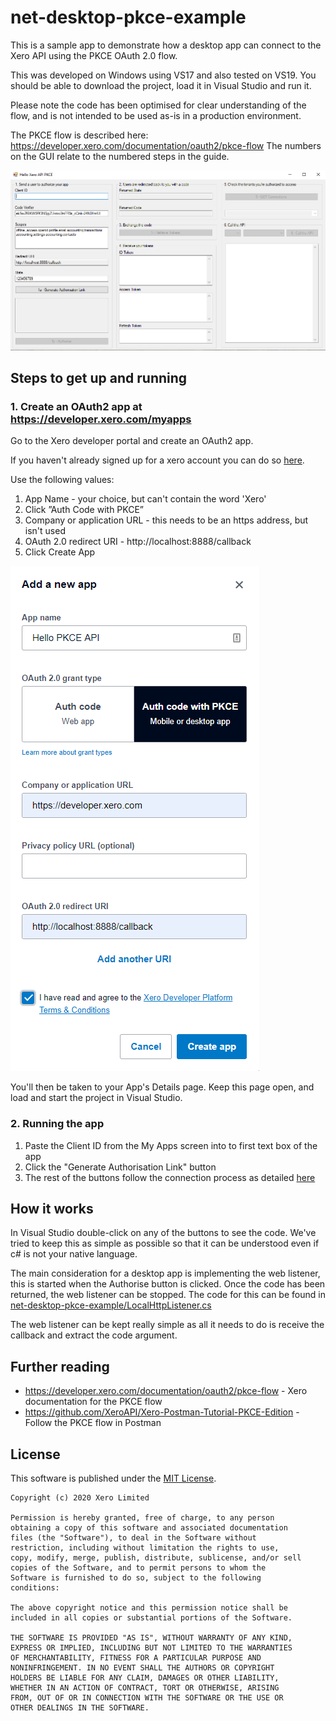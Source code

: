 # net-desktop-pkce-example

This is a sample app to demonstrate how a desktop app can connect to the Xero API using the PKCE OAuth 2.0 flow.

This was developed on Windows using VS17 and also tested on VS19. You should be able to download the project, load it in Visual Studio and run it.

Please note the code has been optimised for clear understanding of the flow, and is not intended to be used as-is in a production environment.

The PKCE flow is described here: https://developer.xero.com/documentation/oauth2/pkce-flow The numbers on the GUI relate to the numbered steps in the guide.

![Screenshot of the GUI](screenshots/gui.png)

## Steps to get up and running

### 1. Create an OAuth2 app at https://developer.xero.com/myapps
Go to the Xero developer portal and create an OAuth2 app.

If you haven't already signed up for a xero account you can do so [here](https://www.xero.com/signup/api/).

Use the following values:
1. App Name - your choice, but can't contain the word 'Xero'
1. Click ”Auth Code with PKCE”
1. Company or application URL - this needs to be an https address, but isn't used
1. OAuth 2.0 redirect URI - http://localhost:8888/callback
1. Click Create App

![create an oauth2 app](screenshots/myapps.png)

You'll then be taken to your App's Details page. Keep this page open, and load and start the project in Visual Studio.

### 2. Running the app

1. Paste the Client ID from the My Apps screen into to first text box of the app
1. Click the "Generate Authorisation Link" button
1. The rest of the buttons follow the connection process as detailed [here](https://developer.xero.com/documentation/oauth2/pkce-flow)

## How it works

In Visual Studio double-click on any of the buttons to see the code. We've tried to keep this as simple as possible so that it can be understood even if c# is not your native language.

The main consideration for a desktop app is implementing the web listener, this is started when the Authorise button is clicked. Once the code has been returned, the web listener can be stopped. The code for this can be found in [net-desktop-pkce-example/LocalHttpListener.cs](net-desktop-pkce-example/LocalHttpListener.cs)

The web listener can be kept really simple as all it needs to do is receive the callback and extract the code argument.

## Further reading

* https://developer.xero.com/documentation/oauth2/pkce-flow - Xero documentation for the PKCE flow
* https://github.com/XeroAPI/Xero-Postman-Tutorial-PKCE-Edition - Follow the PKCE flow in Postman

## License

This software is published under the [MIT License](http://en.wikipedia.org/wiki/MIT_License).

	Copyright (c) 2020 Xero Limited

	Permission is hereby granted, free of charge, to any person
	obtaining a copy of this software and associated documentation
	files (the "Software"), to deal in the Software without
	restriction, including without limitation the rights to use,
	copy, modify, merge, publish, distribute, sublicense, and/or sell
	copies of the Software, and to permit persons to whom the
	Software is furnished to do so, subject to the following
	conditions:

	The above copyright notice and this permission notice shall be
	included in all copies or substantial portions of the Software.

	THE SOFTWARE IS PROVIDED "AS IS", WITHOUT WARRANTY OF ANY KIND,
	EXPRESS OR IMPLIED, INCLUDING BUT NOT LIMITED TO THE WARRANTIES
	OF MERCHANTABILITY, FITNESS FOR A PARTICULAR PURPOSE AND
	NONINFRINGEMENT. IN NO EVENT SHALL THE AUTHORS OR COPYRIGHT
	HOLDERS BE LIABLE FOR ANY CLAIM, DAMAGES OR OTHER LIABILITY,
	WHETHER IN AN ACTION OF CONTRACT, TORT OR OTHERWISE, ARISING
	FROM, OUT OF OR IN CONNECTION WITH THE SOFTWARE OR THE USE OR
	OTHER DEALINGS IN THE SOFTWARE.
